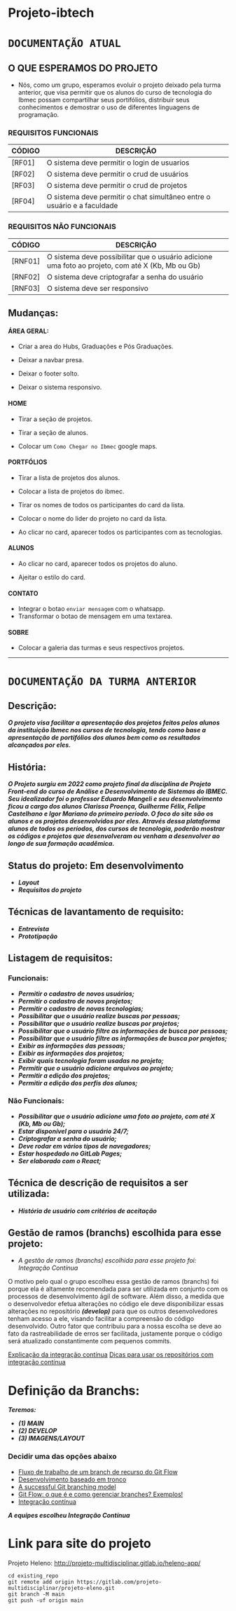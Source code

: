 # Projeto-ibtech

# `DOCUMENTAÇÃO ATUAL`

## O QUE ESPERAMOS DO PROJETO

- Nós, como um grupo, esperamos evoluir o projeto deixado pela turma anterior, que visa permitir que os alunos do curso de tecnologia do Ibmec possam compartilhar seus portifólios, distribuir seus conhecimentos e demostrar o uso de diferentes linguagens de programação.

### REQUISITOS FUNCIONAIS

| CÓDIGO      | DESCRIÇÃO |
| ----------- | ----------- |
| [RF01]     | O sistema deve permitir o login de usuarios     |
| [RF02]   | O sistema deve permitir o crud de usuários      |
| [RF03] | O sistema deve permitir o crud de projetos |
| [RF04] | O sistema deve permitir o chat simultâneo entre o usuário e a faculdade |

### REQUISITOS NÃO FUNCIONAIS

| CÓDIGO      | DESCRIÇÃO |
| ----------- | ----------- |
| [RNF01]      | O sistema deve possibilitar que o usuário adicione uma foto ao projeto, com até X (Kb, Mb ou Gb)      |
| [RNF02]   | O sistema deve criptografar a senha do usuário        |
| [RNF03]   | O sistema deve ser responsivo        |


## Mudanças:

#### ÁREA GERAL:
- Criar a area do Hubs, Graduações e Pós Graduações.

- Deixar a navbar presa.

- Deixar o footer solto.

- Deixar o sistema responsivo.

#### HOME

- Tirar a seção de projetos.

- Tirar a seção de alunos.

- Colocar um `Como Chegar no Ibmec` google maps.

#### PORTFÓLIOS

- Tirar a lista de projetos dos alunos.

- Colocar a lista de projetos do ibmec.

- Tirar os nomes de todos os participantes do card da lista.

- Colocar o nome do lider do projeto no card da lista.

- Ao clicar no card, aparecer todos os participantes com as tecnologias.

#### ALUNOS

- Ao clicar no card, aparecer todos os projetos do aluno.

- Ajeitar o estilo do card.

#### CONTATO

- Integrar o botao `enviar mensagem` com o whatsapp.
- Transformar o botao de mensagem em uma textarea.

#### SOBRE 

- Colocar a galeria das turmas e seus respectivos projetos.


<hr>

# `DOCUMENTAÇÃO DA TURMA ANTERIOR`


## Descrição:

***O projeto visa facilitar a apresentação dos projetos feitos pelos alunos da instituição Ibmec nos cursos de tecnologia, tendo como base a apresentação de portifólios dos alunos bem como os resultados alcançados por eles.***

## História:

***O Projeto surgiu em 2022 como projeto final da disciplina de Projeto Front-end do curso de Análise e Desenvolvimento de Sistemas do IBMEC. Seu idealizador foi o professor Eduardo Mangeli e seu desenvolvimento ficou a cargo dos alunos Clarissa Proença, Guilherme Félix, Felipe Castelhano e Igor Mariano do primeiro período. O foco do site são os alunos e os projetos desenvolvidos por eles. Através dessa plataforma alunos de todos os períodos, dos cursos de tecnologia, poderão mostrar os códigos e projetos que desenvolveram ou venham a desenvolver ao longo de sua formação acadêmica.***

## Status do projeto: Em desenvolvimento

* ***Layout***
* ***Requisitos do projeto***


## Técnicas de lavantamento de requisito:

* ***Entrevista***
* ***Prototipação***

## Listagem de requisitos:

### Funcionais:

* ***Permitir o cadastro de novos usuários;***
* ***Permitir o cadastro de novos projetos;***
* ***Permitir o cadastro de novas tecnologias;***
* ***Possibilitar que o usuário realize buscas por pessoas;***
* ***Possibilitar que o usuário realize buscas por projetos;***
* ***Possibilitar que o usuário filtre as informações de busca por pessoas;***
* ***Possibilitar que o usuário filtre as informações de busca por projetos;***
* ***Exibir as informações das pessoas;***
* ***Exibir as informações dos projetos;***
* ***Exibir quais tecnologia foram usadas no projeto;***
* ***Permitir que o usuário adicione arquivos ao projeto;***
* ***Permitir a edição dos projetos;***
* ***Permitir a edição dos perfis dos alunos;***

### Não Funcionais:

* ***Possibilitar que o usuário adicione uma foto ao projeto, com até X (Kb, Mb ou Gb);***
* ***Estar disponível para o usuário 24/7;***
* ***Criptografar a senha do usuário;***
* ***Deve rodar em vários tipos de navegadores;***
* ***Estar hospedado no GitLab Pages;***
* ***Ser elaborado com o React;***

## Técnica de descrição de requisitos a ser utilizada:

*  ***História de usuário com critérios de aceitação***

## Gestão de ramos (branchs) escolhida para esse projeto:

* *A gestão de ramos (branchs) escolhida para esse projeto foi: Integração Contínua* 

O motivo pelo qual o grupo escolheu essa gestão de ramos (branchs) foi porque ela é altamente recomendada para ser utilizada em conjunto com os processos de desenvolvimento ágil de software. Além disso, a medida que o desenvolvedor efetua alterações no código ele deve disponibilizar essas alterações no repositório ***(develop)*** para que os outros desenvolvedores tenham acesso a ele, visando facilitar a compreensão do código desenvolvido. Outro fator que contribuiu para a nossa escolha se deve ao fato da rastreabilidade de erros ser facilitada, justamente porque o código será atualizado constantimente com pequenos commits.

[Explicação da integração contínua](https://aws.amazon.com/pt/devops/continuous-integration/#:~:text=Explica%C3%A7%C3%A3o%20da%20integra%C3%A7%C3%A3o%20cont%C3%ADnua&text=Os%20principais%20objetivos%20da%20integra%C3%A7%C3%A3o,lan%C3%A7ar%20novas%20atualiza%C3%A7%C3%B5es%20de%20software.)
[Dicas para usar os repositórios com integração contínua ](https://www.atlassian.com/br/continuous-delivery/continuous-integration/ci-friendly-git-repos)


# Definição da Branchs:

***Teremos:***

* ***(1) MAIN***
* ***(2) DEVELOP***
* ***(3) IMAGENS/LAYOUT***

### Decidir uma das opções abaixo 
* [Fluxo de trabalho de um branch de recurso do Git Flow](https://www.atlassian.com/br/git/tutorials/comparing-workflows/gitflow-workflow) 
* [Desenvolvimento baseado em tronco](https://www.atlassian.com/br/continuous-delivery/continuous-integration/trunk-based-development)
* [A successful Git branching model](https://nvie.com/posts/a-successful-git-branching-model/)
* [Git Flow: o que é e como gerenciar branches? Exemplos!](https://blog.betrybe.com/git/git-flow/)
* [Integração contínua](https://www.atlassian.com/br/continuous-delivery/continuous-integration)

***A equipes escolheu  Integração Contínua***

# Link para site do projeto
Projeto Heleno: http://projeto-multidisciplinar.gitlab.io/heleno-app/

```
cd existing_repo
git remote add origin https://gitlab.com/projeto-multidisciplinar/projeto-eleno.git
git branch -M main
git push -uf origin main
```

